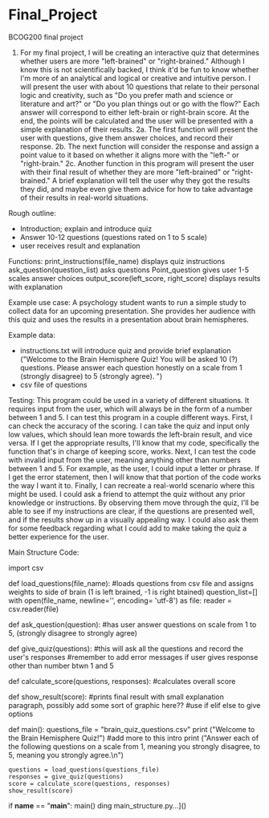 # Final_Project
BCOG200 final project
1. For my final project, I will be creating an interactive quiz that determines whether users are more "left-brained" or "right-brained." Although I know this is not scientifically backed, I think it'd be fun to know whether I'm more of an analytical and logical or creative and intuitive person. I will present the user with about 10 questions that relate to their personal logic and creativity, such as "Do you prefer math and science or literature and art?" or "Do you plan things out or go with the flow?" Each answer will correspond to either left-brain or right-brain score. At the end, the points will be calculated and the user will be presented with a simple explanation of their results.
2a. The first function will present the user with questions, give them answer choices, and record their response.
2b. The next function will consider the response and assign a point value to it based on whether it aligns more with the "left-" or "right-brain." 
2c. Another function in this program will present the user with their final result of whether they are more "left-brained" or "right-brained." A brief explanation will tell the user why they got the results they did, and maybe even give them advice for how to take advantage of their results in real-world situations.

Rough outline:
- Introduction; explain and introduce quiz
- Answer 10-12 questions (questions rated on 1 to 5 scale)
- user receives result and explanation

Functions:
print_instructions(file_name)  displays quiz instructions
ask_question(question_list)  asks questions
Point_question  gives user 1-5 scales answer choices
output_score(left_score, right_score)  displays results with explanation

Example use case: A psychology student wants to run a simple study to collect data for an upcoming presentation. She provides her audience with this quiz and uses the results in a presentation about brain hemispheres. 

Example data:
- instructions.txt  will introduce quiz and provide brief explanation ("Welcome to the Brain Hemisphere Quiz! You will be asked 10 (?) questions. Please answer each question honestly on a scale from 1 (strongly disagree) to 5 (strongly agree). ")
- csv file of questions

Testing:
This program could be used in a variety of different situations. It requires input from the user, which will always be in the form of a number between 1 and 5. I can test this program in a couple different ways. First, I can check the accuracy of the scoring. I can take the quiz and input only low values, which should lean more towards the left-brain result, and vice versa. If I get the appropriate results, I'll know that my code, specifically the function that's in charge of keeping score, works. Next, I can test the code with invalid input from the user, meaning anything other than numbers between 1 and 5. For example, as the user, I could input a letter or phrase. If I get the error statement, then I will know that that portion of the code works the way I want it to. Finally, I can recreate a real-world scenario where this might be used. I could ask a friend to attempt the quiz without any prior knowledge or instructions. By observing them move through the quiz, I'll be able to see if my instructions are clear, if the questions are presented well, and if the results show up in a visually appealing way. I could also ask them for some feedback regarding what I could add to make taking the quiz a better experience for the user. 

Main Structure Code: 

import csv

def load_questions(file_name): #loads questions from csv file and assigns weights to side of brain (1 is left brained, -1 is right btained)
    question_list=[]
    with open(file_name, newline='', encoding= 'utf-8') as file: 
        reader = csv.reader(file)


def ask_question(question):
    #has user answer questions on scale from 1 to 5, (strongly disagree to strongly agree)

def give_quiz(questions):
    #this will ask all the questions and record the user's responses
    #remember to add error messages if user gives response other than number btwn 1 and 5

def calculate_score(questions, responses):
    #calculates overall score

def show_result(score):
    #prints final result with small explanation paragraph, possibly add some sort of graphic here??
    #use if elif else to give options 

def main():
    questions_file = "brain_quiz_questions.csv"
    print ("Welcome to the Brain Hemisphere Quiz!") #add more to this intro
    print ("Answer each of the following questions on a scale from 1, meaning you strongly disagree, to 5, meaning you strongly agree.\n")

    questions = load_questions(questions_file)
    responses = give_quiz(questions)
    score = calculate_score(questions, responses)
    show_result(score)

if __name__ == "__main__":
    main()
ding main_structure.py…]()






